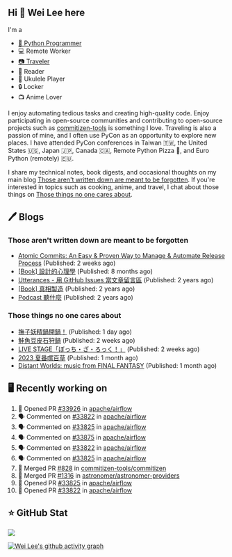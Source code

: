 ## Hi 👋 Wei Lee here

I'm a

* [🐍 Python Programmer](https://pycon-note.wei-lee.me/)
* 💻 Remote Worker
* [📷 Traveler](https://travlog.wei-lee.me/)
* 📖 Reader
* 🎵 Ukulele Player
* 🔒 Locker
* 📺 Anime Lover

I enjoy automating tedious tasks and creating high-quality code. Enjoy participating in open-source communities and contributing to open-source projects such as [commitizen-tools](https://github.com/commitizen-tools) is something I love. Traveling is also a passion of mine, and I often use PyCon as an opportunity to explore new places. I have attended PyCon conferences in Taiwan 🇹🇼, the United States 🇺🇸, Japan 🇯🇵, Canada 🇨🇦, Remote Python Pizza 🍕, and Euro Python (remotely) 🇪🇺.

I share my technical notes, book digests, and occasional thoughts on my main blog [Those aren't written down are meant to be forgotten](https://blog.wei-lee.me/). If you're interested in topics such as cooking, anime, and travel, I chat about those things on [Those things no one cares about](https://travlog.wei-lee.me/).

## 🖊️ Blogs

### Those aren't written down are meant to be forgotten

* [Atomic Commits: An Easy &amp; Proven Way to Manage &amp; Automate Release Process](https://blog.wei-lee.me/posts/tech/2023/08/atomic-commits-coscup-2023) (Published: 2 weeks ago)
* [[Book] 設計的心理學](https://blog.wei-lee.me/posts/book/2023/01/the-design-of-everyday-things) (Published: 8 months ago)
* [Utterances - 用 GitHub Issues 當文章留言區](https://blog.wei-lee.me/posts/tech/2022/02/use-github-issues-as-comment-system) (Published: 2 years ago)
* [[Book] 真相製造](https://blog.wei-lee.me/posts/book/2022/02/reality-is-business) (Published: 2 years ago)
* [Podcast 聽什麼](https://blog.wei-lee.me/posts/gossiping/2021/12/podcast-i-listen-to) (Published: 2 years ago)

### Those things no one cares about

* [撫子妖精鍋開鍋！](https://travlog.wei-lee.me/posts/cook/2023/08/season-nadeshiko-pot) (Published: 1 day ago)
* [鮭魚豆皮石狩鍋](https://travlog.wei-lee.me/posts/cook/2023/08/yuru-camp-salmon-pot) (Published: 2 weeks ago)
* [LIVE STAGE「ぼっち・ざ・ろっく！」](https://travlog.wei-lee.me/posts/review/2023/08/btr-stage) (Published: 2 weeks ago)
* [2023 夏番嚐百草](https://travlog.wei-lee.me/posts/review/2023/07/what-i-will-watch-in-2023-summer) (Published: 1 month ago)
* [Distant Worlds: music from FINAL FANTASY](https://travlog.wei-lee.me/posts/review/2023/07/distant-worlds-music-from-FINAL-FANTASY) (Published: 1 month ago)

## 🖥️ Recently working on

1. 💪 Opened PR [#33926](https://github.com/apache/airflow/pull/33926) in [apache/airflow](https://github.com/apache/airflow)
2. 🗣 Commented on [#33822](https://github.com/apache/airflow/issues/33822) in [apache/airflow](https://github.com/apache/airflow)
3. 🗣 Commented on [#33825](https://github.com/apache/airflow/issues/33825) in [apache/airflow](https://github.com/apache/airflow)
4. 🗣 Commented on [#33875](https://github.com/apache/airflow/issues/33875) in [apache/airflow](https://github.com/apache/airflow)
5. 🗣 Commented on [#33822](https://github.com/apache/airflow/issues/33822) in [apache/airflow](https://github.com/apache/airflow)
6. 🗣 Commented on [#33825](https://github.com/apache/airflow/issues/33825) in [apache/airflow](https://github.com/apache/airflow)
7. 🎉 Merged PR [#828](https://github.com/commitizen-tools/commitizen/pull/828) in [commitizen-tools/commitizen](https://github.com/commitizen-tools/commitizen)
8. 🎉 Merged PR [#1316](https://github.com/astronomer/astronomer-providers/pull/1316) in [astronomer/astronomer-providers](https://github.com/astronomer/astronomer-providers)
9. 💪 Opened PR [#33825](https://github.com/apache/airflow/pull/33825) in [apache/airflow](https://github.com/apache/airflow)
10. 💪 Opened PR [#33822](https://github.com/apache/airflow/pull/33822) in [apache/airflow](https://github.com/apache/airflow)


## ⭐ GitHub Stat
[![](https://github-readme-stats.vercel.app/api?username=Lee-W&show_icons=true&hide_title=true&cache_seconds=86400)](https://github.com/anuraghazra/github-readme-stats)

[![Wei Lee's github activity graph](https://github-readme-activity-graph.vercel.app/graph?username=Lee-W&theme=dracula)](https://github.com/ashutosh00710/github-readme-activity-graph)
